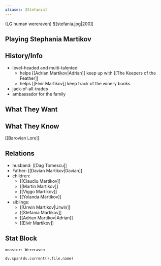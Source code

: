 ```yaml
---
aliases: [Stefania]
---
```

(LG human wereraven)
![[stefania.jpg|200]]
## Playing Stephania Martikov

## History/Info
- level-headed and multi-talented
	- helps [[Adrian Martikov|Adrian]] keep up with [[The Keepers of the Feather]]
	- helps [[Elvir Martikov]] keep track of the winery books
- jack-of-all-trades
- ambassador for the family

## What They Want

## What They Know
[[Barovian Lore]]

## Relations
- husband: [[Dag Tomescu]]
- Father: [[Davian Martikov|Davian]]
- children:
	 - [[Claudiu Martikov]]
	 - [[Martin Martikov]]
	 - [[Viggo Martikov]]
	 - [[Yolanda Martikov]]
- siblings:
	- [[Urwin Martikov|Urwin]]
	- [[Stefania Martikov]]
	- [[Adrian Martikov|Adrian]]
	- [[Elvir Martikov]]

## Stat Block

```statblock
monster: Wereraven
```

```dataviewjs
dv.span(dv.current().file.name)
```
